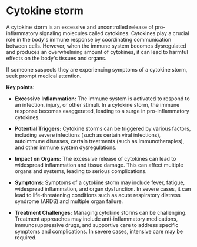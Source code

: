 # Cytokine storm

A cytokine storm is an excessive and uncontrolled release of pro-inflammatory signaling molecules called cytokines. Cytokines play a crucial role in the body's immune response by coordinating communication between cells. However, when the immune system becomes dysregulated and produces an overwhelming amount of cytokines, it can lead to harmful effects on the body's tissues and organs.

If someone suspects they are experiencing symptoms of a cytokine storm, seek prompt medical attention.

**Key points:**

* **Excessive Inflammation:** The immune system is activated to respond to an infection, injury, or other stimuli. In a cytokine storm, the immune response becomes exaggerated, leading to a surge in pro-inflammatory cytokines.

* **Potential Triggers:** Cytokine storms can be triggered by various factors, including severe infections (such as certain viral infections), autoimmune diseases, certain treatments (such as immunotherapies), and other immune system dysregulations.

* **Impact on Organs:** The excessive release of cytokines can lead to widespread inflammation and tissue damage. This can affect multiple organs and systems, leading to serious complications.

* **Symptoms:** Symptoms of a cytokine storm may include fever, fatigue, widespread inflammation, and organ dysfunction. In severe cases, it can lead to life-threatening conditions such as acute respiratory distress syndrome (ARDS) and multiple organ failure.

* **Treatment Challenges:** Managing cytokine storms can be challenging. Treatment approaches may include anti-inflammatory medications, immunosuppressive drugs, and supportive care to address specific symptoms and complications. In severe cases, intensive care may be required.
